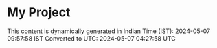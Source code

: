 # My Project

This content is dynamically generated in Indian Time (IST): 2024-05-07 09:57:58 IST
Converted to UTC: 2024-05-07 04:27:58 UTC
